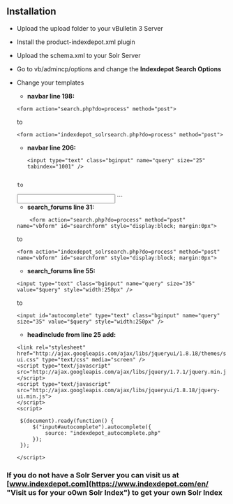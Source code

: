 ## Installation

* Upload the upload folder to your vBulletin 3 Server
* Install the product-indexdepot.xml plugin
* Upload the schema.xml to your Solr Server
* Go to vb/admincp/options and change the **Indexdepot Search Options**
* Change your templates
    * **navbar line 198:**
    
	```
	<form action="search.php?do=process" method="post">
	```

	to
	
	```
	<form action="indexdepot_solrsearch.php?do=process" method="post">
	```
	
    * **navbar line 206:**
    	
    	```
	  <input type="text" class="bginput" name="query" size="25" tabindex="1001" />
	```

	to
	
	```
	<input id="autocomplete" type="text" class="bginput" name="query" size="25" tabindex="1001" />
	```
	
    * **search_forums line 31:**
    
	```
        <form action="search.php?do=process" method="post" name="vbform" id="searchform" style="display:block; margin:0px">
	```
	
	to
	
	```
	<form action="indexdepot_solrsearch.php?do=process" method="post" name="vbform" id="searchform" style="display:block; margin:0px">
	```
	
    * **search_forums line 55:**

	```
	<input type="text" class="bginput" name="query" size="35" value="$query" style="width:250px" />
	```
	
	to

	```
	<input id="autocomplete" type="text" class="bginput" name="query" size="35" value="$query" style="width:250px" />
	```
	
    * **headinclude from line 25 add:**

   ```
   <link rel="stylesheet" href="http://ajax.googleapis.com/ajax/libs/jqueryui/1.8.18/themes/smoothness/jquery-ui.css" type="text/css" media="screen" />
   <script type="text/javascript" src="http://ajax.googleapis.com/ajax/libs/jquery/1.7.1/jquery.min.js">
   </script>
   <script type="text/javascript" src="http://ajax.googleapis.com/ajax/libs/jqueryui/1.8.18/jquery-ui.min.js"> 
   </script>
   <script>
   
   	$(document).ready(function() {
		$("input#autocomplete").autocomplete({
   			source: "indexdepot_autocomplete.php"
   		});
   	});
   	
   </script>
   ```


### If you do not have a Solr Server you can visit us at [www.indexdepot.com](https://www.indexdepot.com/en/ "Visit us for your o0wn Solr Index") to get your own Solr Index